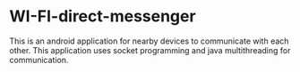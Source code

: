 # WI-FI-direct-messenger

This is an android application for nearby devices to communicate with each other.
This application uses socket programming and java multithreading for communication.
